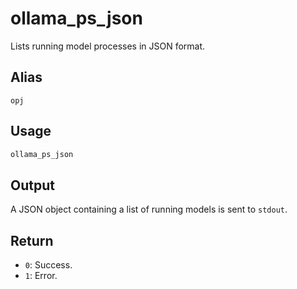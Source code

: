 # ollama_ps_json

Lists running model processes in JSON format.

## Alias

`opj`

## Usage

```bash
ollama_ps_json
```

## Output

A JSON object containing a list of running models is sent to `stdout`.

## Return

* `0`: Success.
* `1`: Error.
